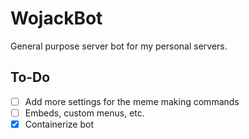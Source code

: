 # WojackBot

General purpose server bot for my personal servers.

## To-Do

- [ ] Add more settings for the meme making commands
- [ ] Embeds, custom menus, etc.
- [x] Containerize bot
